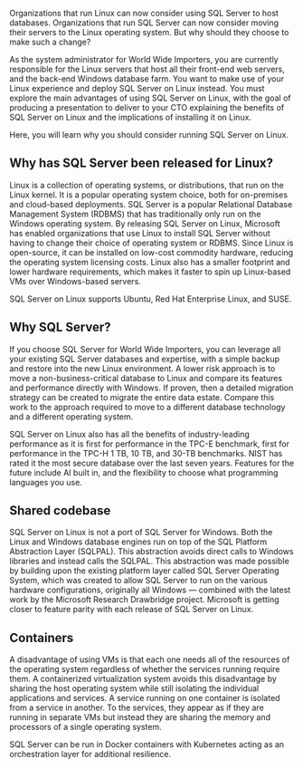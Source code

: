 Organizations that run Linux can now consider using SQL Server to host databases. Organizations that run SQL Server can now consider moving their servers to the Linux operating system. But why should they choose to make such a change?

As the system administrator for World Wide Importers, you are currently responsible for the Linux servers that host all their front-end web servers, and the back-end Windows database farm. You want to make use of your Linux experience and deploy SQL Server on Linux instead. You must explore the main advantages of using SQL Server on Linux, with the goal of producing a presentation to deliver to your CTO explaining the benefits of SQL Server on Linux and the implications of installing it on Linux.

Here, you will learn why you should consider running SQL Server on Linux.

## Why has SQL Server been released for Linux?

Linux is a collection of operating systems, or distributions, that run on the Linux kernel. It is a popular operating system choice, both for on-premises and cloud-based deployments. SQL Server is a popular Relational Database Management System (RDBMS) that has traditionally only run on the Windows operating system. By releasing SQL Server on Linux, Microsoft has enabled organizations that use Linux to install SQL Server without having to change their choice of operating system or RDBMS. Since Linux is open-source, it can be installed on low-cost commodity hardware, reducing the operating system licensing costs. Linux also has a smaller footprint and lower hardware requirements, which makes it faster to spin up Linux-based VMs over Windows-based servers.

SQL Server on Linux supports Ubuntu, Red Hat Enterprise Linux, and SUSE.

## Why SQL Server?

If you choose SQL Server for World Wide Importers, you can leverage all your existing SQL Server databases and expertise, with a simple backup and restore into the new Linux environment. A lower risk approach is to move a non-business-critical database to Linux and compare its features and performance directly with Windows. If proven, then a detailed migration strategy can be created to migrate the entire data estate. Compare this work to the approach required to move to a different database technology and a different operating system.

SQL Server on Linux also has all the benefits of industry-leading performance as it is first for performance in the TPC-E benchmark, first for performance in the TPC-H 1 TB, 10 TB, and 30-TB benchmarks. NIST has rated it the most secure database over the last seven years. Features for the future include AI built in, and the flexibility to choose what programming languages you use.

## Shared codebase

SQL Server on Linux is not a port of SQL Server for Windows. Both the Linux and Windows database engines run on top of the SQL Platform Abstraction Layer (SQLPAL). This abstraction avoids direct calls to Windows libraries and instead calls the SQLPAL. This abstraction was made possible by building upon the existing platform layer called SQL Server Operating System, which was created to allow SQL Server to run on the various hardware configurations, originally all Windows — combined with the latest work by the Microsoft Research Drawbridge project. Microsoft is getting closer to feature parity with each release of SQL Server on Linux.

## Containers

A disadvantage of using VMs is that each one needs all of the resources of the operating system regardless of whether the services running require them. A containerized virtualization system avoids this disadvantage by sharing the host operating system while still isolating the individual applications and services. A service running on one container is isolated from a service in another. To the services, they appear as if they are running in separate VMs but instead they are sharing the memory and processors of a single operating system.

SQL Server can be run in Docker containers with Kubernetes acting as an orchestration layer for additional resilience.